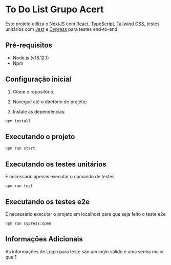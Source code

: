 # To Do List Grupo Acert

Este projeto utiliza o [NextJS](https://nextjs.org/) com [React](https://react.dev/), [TypeScript](https://www.typescriptlang.org/), [Tailwind CSS](https://tailwindcss.com/), testes unitários com [Jest](https://jestjs.io/pt-BR/) e [Cypress](https://www.cypress.io/) para testes end-to-end.

## Pré-requisitos

- Node.js (v18.12.1)
- Npm

## Configuração inicial

1. Clone o repositório;

2. Navegue até o diretório do projeto;

3. Instale as dependências:

`npm install`

## Executando o projeto

`npm run start`

## Executando os testes unitários

É necessário apenas executar o comando de testes

`npm run test`

## Executando os testes e2e

É necessário executar o projeto em localhost para que seja feito o teste e2e

`npm run cypress:open`

## Informações Adicionais

As informações de Login para teste são um login válido e uma senha maior que 1

